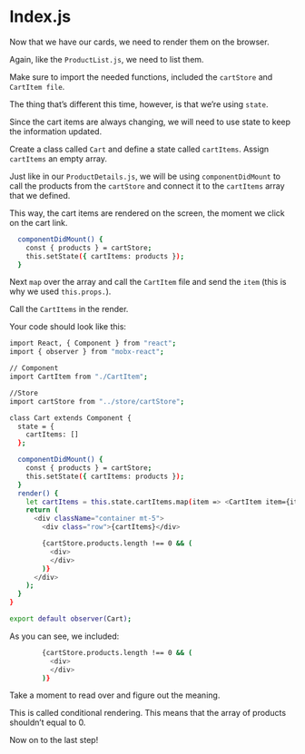 # Index.js
Now that we have our cards, we need to render them on the browser.

Again, like the `ProductList.js`, we need to list them.

Make sure to import the needed functions, included the `cartStore` and `CartItem file`.

The thing that’s different this time, however, is that we’re using `state`.

Since the cart items are always changing, we will need to use state to keep the information updated.

Create a class called `Cart` and define a state called `cartItems`.
Assign `cartItems` an empty array.

Just like in our `ProductDetails.js`, we will be using `componentDidMount` to call the products from the `cartStore` and connect it to the `cartItems` array that we defined.

This way, the cart items are rendered on the screen, the moment we click on the cart link.
```sh
  componentDidMount() {
    const { products } = cartStore;
    this.setState({ cartItems: products });
  }
```
Next `map` over the array and call the `CartItem` file and send the `item` (this is why we used `this.props.`).

Call the `CartItems` in the render.

Your code should look like this:
```sh
import React, { Component } from "react";
import { observer } from "mobx-react";

// Component
import CartItem from "./CartItem";

//Store
import cartStore from "../store/cartStore";

class Cart extends Component {
  state = {
    cartItems: []
  };

  componentDidMount() {
    const { products } = cartStore;
    this.setState({ cartItems: products });
  }
  render() {
    let cartItems = this.state.cartItems.map(item => <CartItem item={item} />);
    return (
      <div className="container mt-5">
        <div class="row">{cartItems}</div>

        {cartStore.products.length !== 0 && (
          <div>
          </div>
        )}
      </div>
    );
  }
}

export default observer(Cart);

```

As you can see, we included:
```sh
        {cartStore.products.length !== 0 && (
          <div>
          </div>
        )}
```

Take  a moment to read over and figure out the meaning.

This is called conditional rendering. This means that the array of products shouldn’t equal to 0.

Now on to the last step!
 
